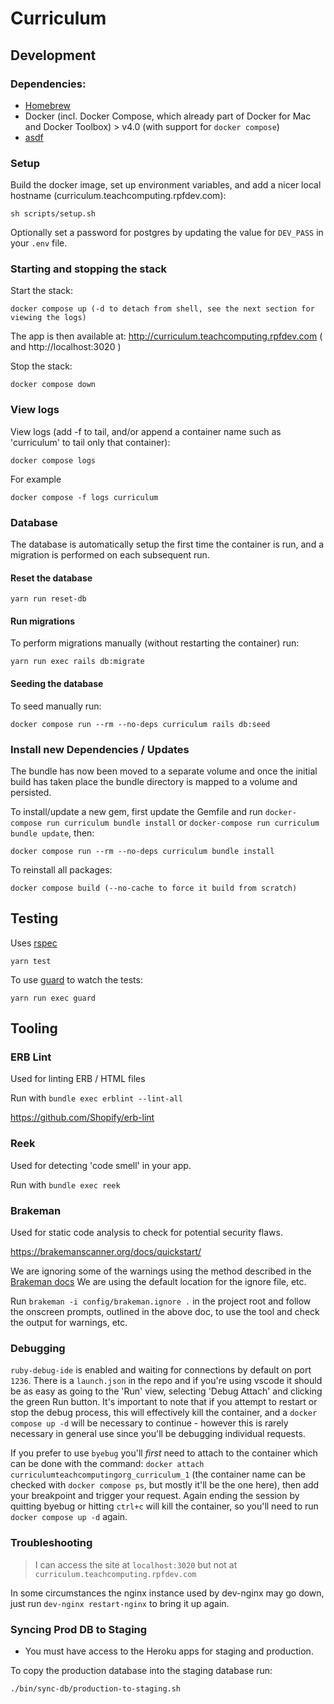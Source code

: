 # Curriculum

## Development

### Dependencies:

- [Homebrew](https://brew.sh/)
- Docker (incl. Docker Compose, which already part of Docker for Mac and Docker Toolbox) > v4.0 (with support for `docker compose`)
- [asdf](https://asdf-vm.com/guide/getting-started.html#_3-install-asdf)

### Setup

Build the docker image, set up environment variables, and add a nicer local hostname (curriculum.teachcomputing.rpfdev.com):

```
sh scripts/setup.sh
```

Optionally set a password for postgres by updating the value for `DEV_PASS` in your `.env` file.

### Starting and stopping the stack

Start the stack:

```
docker compose up (-d to detach from shell, see the next section for viewing the logs)
```

The app is then available at: http://curriculum.teachcomputing.rpfdev.com ( and http://localhost:3020 )

Stop the stack:

```
docker compose down
```

### View logs

View logs (add -f to tail, and/or append a container name such as 'curriculum' to tail only that container):

```
docker compose logs
```

For example

```
docker compose -f logs curriculum
```

### Database

The database is automatically setup the first time the container is run, and a migration is performed on each subsequent run.

#### Reset the database

```
yarn run reset-db
```

#### Run migrations

To perform migrations manually (without restarting the container) run:

```
yarn run exec rails db:migrate
```

#### Seeding the database

To seed manually run:

```
docker compose run --rm --no-deps curriculum rails db:seed
```

### Install new Dependencies / Updates

The bundle has now been moved to a separate volume and once the initial build has taken place the bundle directory is mapped to a volume and persisted.

To install/update a new gem, first update the Gemfile and run `docker-compose run curriculum bundle install` or `docker-compose run curriculum bundle update`, then:

```
docker compose run --rm --no-deps curriculum bundle install
```

To reinstall all packages:

```
docker compose build (--no-cache to force it build from scratch)
```

## Testing

Uses [rspec](https://github.com/rspec/rspec)

```
yarn test
```

To use [guard](https://github.com/guard/guard) to watch the tests:

```
yarn run exec guard
```

## Tooling

### ERB Lint

Used for linting ERB / HTML files

Run with `bundle exec erblint --lint-all`

https://github.com/Shopify/erb-lint

### Reek

Used for detecting 'code smell' in your app.

Run with `bundle exec reek`

### Brakeman

Used for static code analysis to check for potential security flaws.

https://brakemanscanner.org/docs/quickstart/

We are ignoring some of the warnings using the method described in the [Brakeman docs](https://brakemanscanner.org/docs/ignoring_false_positives/) We are using the default location for the ignore file, etc.

Run `brakeman -i config/brakeman.ignore .` in the project root and follow the onscreen prompts, outlined in the above doc, to use the tool and check the output for warnings, etc.

### Debugging

`ruby-debug-ide` is enabled and waiting for connections by default on port `1236`. There is a `launch.json` in the repo and if you're using vscode it should be as easy as going to the 'Run' view, selecting 'Debug Attach' and clicking the green Run button. It's important to note that if you attempt to restart or stop the debug process, this will effectively kill the container, and a `docker compose up -d` will be necessary to continue - however this is rarely necessary in general use since you'll be debugging individual requests.

If you prefer to use `byebug` you'll _first_ need to attach to the container which can be done with the command: `docker attach curriculumteachcomputingorg_curriculum_1` (the container name can be checked with `docker compose ps`, but mostly it'll be the one here), then add your breakpoint and trigger your request. Again ending the session by quitting byebug or hitting `ctrl+c` will kill the container, so you'll need to run `docker compose up -d` again.

### Troubleshooting

> I can access the site at `localhost:3020` but not at `curriculum.teachcomputing.rpfdev.com`

In some circumstances the nginx instance used by dev-nginx may go down, just run `dev-nginx restart-nginx` to bring it up again.

### Syncing Prod DB to Staging

- You must have access to the Heroku apps for staging and production.

To copy the production database into the staging database run:

```
./bin/sync-db/production-to-staging.sh
```
